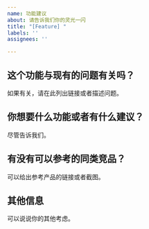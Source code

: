 ```yaml
---
name: 功能建议
about: 请告诉我们你的灵光一闪
title: "[Feature] "
labels: ''
assignees: ''

---
```


## 这个功能与现有的问题有关吗？

如果有关，请在此列出链接或者描述问题。

## 你想要什么功能或者有什么建议？

尽管告诉我们。

## 有没有可以参考的同类竞品？

可以给出参考产品的链接或者截图。

## 其他信息

可以说说你的其他考虑。
